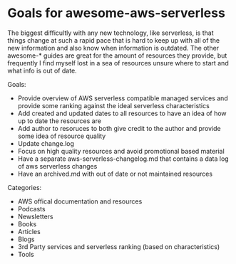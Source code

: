 # Goals for awesome-aws-serverless

The biggest difficultly with any new technology, like serverless, is that things change at such a rapid
pace that is hard to keep up with all of the new information and also know when information is outdated.
The other awesome-* guides are great for the amount of resources they provide, but frequently I find
myself lost in a sea of resources unsure where to start and what info is out of date.

Goals:

- Provide overview of AWS serverless compatible managed services and provide some ranking against the 
ideal serverless characteristics
- Add created and updated dates to all resources to have an idea of how up to date the resources are
- Add author to resoruces to both give credit to the author and provide some idea of resource quality
- Update change.log
- Focus on high quality resources and avoid promotional based material
- Have a separate aws-serverless-changelog.md that contains a data log of aws serverless changes
- Have an archived.md with out of date or not maintained resources

Categories:

- AWS offical documentation and resources
- Podcasts
- Newsletters
- Books
- Articles
- Blogs
- 3rd Party services and serverless ranking (based on characteristics)
- Tools

